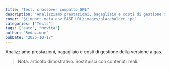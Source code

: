 ```yaml
---
title: "Test: crossover compatto GPL"
description: "Analizziamo prestazioni, bagagliaio e costi di gestione della versione a gas."
cover: "${import.meta.env.BASE_URL}images/placeholder.jpg"
categories: ["Tests"]
tags: ["auto", "novità"]
author: "Redazione"
pubDate: "2025-10-17"
---
```


Analizziamo prestazioni, bagagliaio e costi di gestione della versione a gas.

> Nota: articolo dimostrativo. Sostituisci con contenuti reali.

